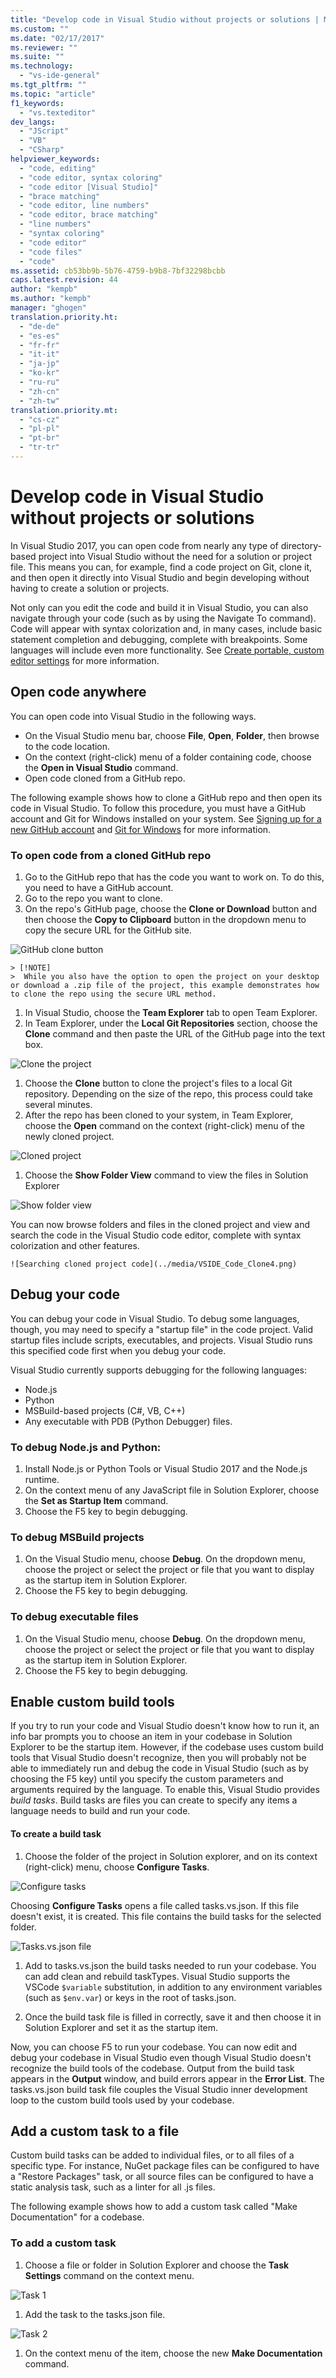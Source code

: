 ```yaml
---
title: "Develop code in Visual Studio without projects or solutions | Microsoft Docs"
ms.custom: ""
ms.date: "02/17/2017"
ms.reviewer: ""
ms.suite: ""
ms.technology:
  - "vs-ide-general"
ms.tgt_pltfrm: ""
ms.topic: "article"
f1_keywords:
  - "vs.texteditor"
dev_langs:
  - "JScript"
  - "VB"
  - "CSharp"
helpviewer_keywords:
  - "code, editing"
  - "code editor, syntax coloring"
  - "code editor [Visual Studio]"
  - "brace matching"
  - "code editor, line numbers"
  - "code editor, brace matching"
  - "line numbers"
  - "syntax coloring"
  - "code editor"
  - "code files"
  - "code"
ms.assetid: cb53bb9b-5b76-4759-b9b8-7bf32298bcbb
caps.latest.revision: 44
author: "kempb"
ms.author: "kempb"
manager: "ghogen"
translation.priority.ht:
  - "de-de"
  - "es-es"
  - "fr-fr"
  - "it-it"
  - "ja-jp"
  - "ko-kr"
  - "ru-ru"
  - "zh-cn"
  - "zh-tw"
translation.priority.mt:
  - "cs-cz"
  - "pl-pl"
  - "pt-br"
  - "tr-tr"
---
```

# Develop code in Visual Studio without projects or solutions

In Visual Studio 2017, you can open code from nearly any type of directory-based project into Visual Studio without the need for a solution or project file. This means you can, for example, find a code project on Git, clone it, and then open it directly into Visual Studio and begin developing without having to create a solution or projects.

Not only can you edit the code and build it in Visual Studio, you can also navigate through your code (such as by using the Navigate To command). Code will appear with syntax colorization and, in many cases, include basic statement completion and debugging, complete with breakpoints. Some languages will include even more functionality. See [Create portable, custom editor settings](create-portable-custom-editor-options.md) for more information.

## Open code anywhere
You can open code into Visual Studio in the following ways.
- On the Visual Studio menu bar, choose **File**, **Open**, **Folder**, then browse to the code location.
- On the context (right-click) menu of a folder containing code, choose the **Open in Visual Studio** command.
- Open code cloned from a GitHub repo.

The following example shows how to clone a GitHub repo and then open its code in Visual Studio. To follow this procedure, you must have a GitHub account and Git for Windows installed on your system. See [Signing up for a new GitHub account](https://help.github.com/articles/signing-up-for-a-new-github-account/) and [Git for Windows](https://git-for-windows.github.io/) for more information.

### To open code from a cloned GitHub repo

1. Go to the GitHub repo that has the code you want to work on. To do this, you need to have a GitHub account.
1. Go to the repo you want to clone.
1. On the repo's GitHub page, choose the **Clone or Download** button and then choose the **Copy to Clipboard** button in the dropdown menu to copy the secure URL for the GitHub site.

  ![GitHub clone button](../media/VSIDE_Code_Clone.png)

    > [!NOTE]
    >  While you also have the option to open the project on your desktop or download a .zip file of the project, this example demonstrates how to clone the repo using the secure URL method.

1. In Visual Studio, choose the **Team Explorer** tab to open Team Explorer.
1. In Team Explorer, under the **Local Git Repositories** section, choose the **Clone** command and then paste the URL of the GitHub page into the text box.

  ![Clone the project](../media/VSIDE_Code_Clone2.png)

1. Choose the **Clone** button to clone the project's files to a local Git repository. Depending on the size of the repo, this process could take several minutes.
1. After the repo has been cloned to your system, in Team Explorer, choose the **Open** command on the context (right-click) menu of the newly cloned project.

  ![Cloned project](../media/VSIDE_Code_Clone3.png)

1. Choose the **Show Folder View** command to view the files in Solution Explorer

  ![Show folder view](../media/VSIDE_Code_Clone3_show.png)

  You can now browse folders and files in the cloned project and view and search the code in the Visual Studio code editor, complete with syntax colorization and other features.

    ![Searching cloned project code](../media/VSIDE_Code_Clone4.png)


## Debug your code
You can debug your code in Visual Studio. To debug some languages, though, you may need to specify a "startup file" in the code project. Valid startup files include scripts, executables, and projects. Visual Studio runs this specified code first when you debug your code.

Visual Studio currently supports debugging for the following languages:
- Node.js
- Python
- MSBuild-based projects (C#, VB, C++)
- Any executable with PDB (Python Debugger) files.

### To debug Node.js and Python:
1. Install Node.js or Python Tools or Visual Studio 2017 and the Node.js runtime.
1. On the context menu of any JavaScript file in Solution Explorer, choose the **Set as Startup Item** command.
1. Choose the F5 key to begin debugging.

### To debug MSBuild projects
1. On the Visual Studio menu, choose **Debug**. On the dropdown menu, choose the project or select the project or file that you want to display as the startup item in Solution Explorer.
1. Choose the F5 key to begin debugging.

### To debug executable files
1. On the Visual Studio menu, choose **Debug**. On the dropdown menu, choose the project or select the project or file that you want to display as the startup item in Solution Explorer.
1. Choose the F5 key to begin debugging.


## Enable custom build tools
If you try to run your code and Visual Studio doesn't know how to run it, an info bar prompts you to choose an item in your codebase in Solution Explorer to be the startup item. However, if the codebase uses custom build tools that Visual Studio doesn't recognize, then you will probably not be able to immediately run and debug the code in Visual Studio (such as by choosing the F5 key) until you specify the custom parameters and arguments required by the language. To enable this, Visual Studio provides *build tasks*. Build tasks are files you can create to specify any items a language needs to build and run your code.

#### To create a build task

1. Choose the folder of the project in Solution explorer, and on its context (right-click) menu, choose **Configure Tasks**.

  ![Configure tasks](../media/VSIDE_Code_Config_Task.png)

  Choosing **Configure Tasks** opens a file called tasks.vs.json. If this file doesn't exist, it is created. This file contains the build tasks for the selected folder.

  ![Tasks.vs.json file](../media/VSIDE_Code_Tasks_JSON.png)

1. Add to tasks.vs.json the build tasks needed to run your codebase. You can add clean and rebuild taskTypes. Visual Studio supports the VSCode `$variable` substitution, in addition to any environment variables (such as `$env.var`) or keys in the root of tasks.json.

1. Once the build task file is filled in correctly, save it and then choose it in Solution Explorer and set it as the startup item.

  Now, you can choose F5 to run your codebase. You can now edit and debug your codebase in Visual Studio even though Visual Studio doesn't recognize the build tools of the codebase. Output from the build task appears in the **Output** window, and build errors appear in the **Error List**. The tasks.vs.json build task file couples the Visual Studio inner development loop to the custom build tools used by your codebase.


## Add a custom task to a file
Custom build tasks can be added to individual files, or to all files of a specific type. For instance, NuGet package files can be configured to have a "Restore Packages" task, or all source files can be configured to have a static analysis task, such as a linter for all .js files.

The following example shows how to add a custom task called "Make Documentation" for a codebase.

### To add a custom task

1. Choose a file or folder in Solution Explorer and choose the **Task Settings** command on the context menu.

  ![Task 1](../media/VSIDE_Code_Tasks_Custom1.png)

1. Add the task to the tasks.json file.

  ![Task 2](../media/VSIDE_Code_Tasks_Custom2.png)

1. On the context menu of the item, choose the new **Make Documentation** command.
